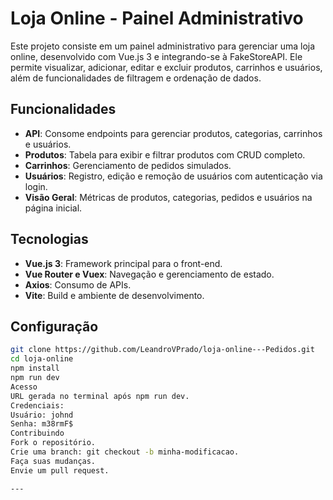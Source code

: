 # Loja Online - Painel Administrativo  
Este projeto consiste em um painel administrativo para gerenciar uma loja online, desenvolvido com Vue.js 3 e integrando-se à FakeStoreAPI. Ele permite visualizar, adicionar, editar e excluir produtos, carrinhos e usuários, além de funcionalidades de filtragem e ordenação de dados.  

## Funcionalidades  
- **API**: Consome endpoints para gerenciar produtos, categorias, carrinhos e usuários.  
- **Produtos**: Tabela para exibir e filtrar produtos com CRUD completo.  
- **Carrinhos**: Gerenciamento de pedidos simulados.  
- **Usuários**: Registro, edição e remoção de usuários com autenticação via login.  
- **Visão Geral**: Métricas de produtos, categorias, pedidos e usuários na página inicial.  

## Tecnologias  
- **Vue.js 3**: Framework principal para o front-end.  
- **Vue Router e Vuex**: Navegação e gerenciamento de estado.  
- **Axios**: Consumo de APIs.  
- **Vite**: Build e ambiente de desenvolvimento.  

## Configuração  
```bash  
git clone https://github.com/LeandroVPrado/loja-online---Pedidos.git  
cd loja-online  
npm install  
npm run dev  
Acesso
URL gerada no terminal após npm run dev.
Credenciais:
Usuário: johnd
Senha: m38rmF$
Contribuindo
Fork o repositório.
Crie uma branch: git checkout -b minha-modificacao.
Faça suas mudanças.
Envie um pull request.

---  


